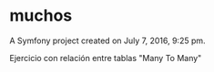 muchos
===

A Symfony project created on July 7, 2016, 9:25 pm.

Ejercicio con relación entre tablas "Many To Many"
